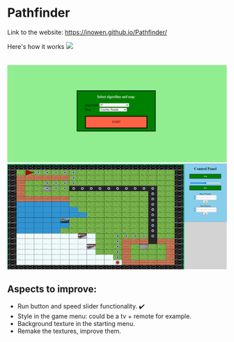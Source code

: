 # Pathfinder

Link to the website:
https://inowen.github.io/Pathfinder/


Here's how it works
![](readme_resources/astar_demo.gif)
<br> <br> 
<br>
![](readme_resources/index.PNG)
<br>
![](readme_resources/astar.png)
<br>


## Aspects to improve: 
- Run button and speed slider functionality. ✔️
- Style in the game menu: could be a tv + remote for example.
- Background texture in the starting menu. 
- Remake the textures, improve them.
